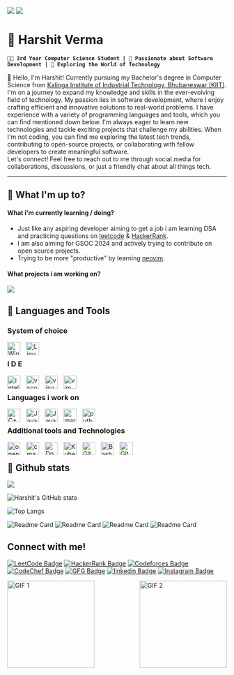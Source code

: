 ![](https://user-images.githubusercontent.com/74038190/240304586-d48893bd-0757-481c-8d7e-ba3e163feae7.png)
![](https://user-images.githubusercontent.com/74038190/225813708-98b745f2-7d22-48cf-9150-083f1b00d6c9.gif)

# 👾 Harshit Verma

**`👨‍💻 3rd Year Computer Science Student | 🌟 Passionate about Software Development | 🚀 Exploring the World of Technology`**


👋 Hello, I'm Harshit! Currently pursuing my Bachelor's degree in Computer Science from [Kalinga Institute of Industrial Technology, Bhubaneswar (KIIT)](https://kiit.ac.in/). I'm on a journey to expand my knowledge and skills in the ever-evolving field of technology. My passion lies in software development, where I enjoy crafting efficient and innovative solutions to real-world problems.
I have experience with a variety of programming languages and tools, which you can find mentioned down below. I'm always eager to learn new technologies and tackle exciting projects that challenge my abilities.
When I'm not coding, you can find me exploring the latest tech trends, contributing to open-source projects, or collaborating with fellow developers to create meaningful software. <br />
Let's connect! Feel free to reach out to me through social media for collaborations, discussions, or just a friendly chat about all things tech.

---

## 🤔 What I'm up to?

#### What i'm currently learning / doing?

- Just like any aspiring developer aiming to get a job i am learning DSA and practicing questions on [leetcode](https://leetcode.com/) & [HackerRank](https://www.hackerrank.com/).
- I am also aiming for GSOC 2024 and actively trying to contribute on open source projects.
- Trying to be more "productive" by learning [neovim](https://github.com/neovim/neovim). 

#### What projects i am working on?

![](https://user-images.githubusercontent.com/74038190/240820708-9db4b864-a764-468f-9052-7bfa1bfe9a74.gif)

## 🧰 Languages and Tools 

### System of choice

<img align="left" alt="Windows" width="30px" style="padding-right:10px;" src="https://cdn.jsdelivr.net/gh/devicons/devicon/icons/windows8/windows8-original.svg" />
<img align="left" alt="Linux" width="30px" style="padding-right:10px;" src="https://cdn.jsdelivr.net/gh/devicons/devicon/icons/linux/linux-original.svg" />
<br />

### I D E

<img align="left" alt="intellij" width="30px" style="padding-right:10px;" src="https://cdn.jsdelivr.net/gh/devicons/devicon/icons/intellij/intellij-plain-wordmark.svg" />          
<img align="left" alt="vscode" width="30px" style="padding-right:10px;" src="https://cdn.jsdelivr.net/gh/devicons/devicon/icons/vscode/vscode-original.svg" />
<img align="left" alt="visual studio" width="30px" style="padding-right:10px;" src="https://cdn.jsdelivr.net/gh/devicons/devicon/icons/visualstudio/visualstudio-plain.svg" />
<img align="left" alt="vim" width="30px" style="padding-right:10px;" src="https://cdn.jsdelivr.net/gh/devicons/devicon/icons/vim/vim-original.svg" />  
<br />

### Languages i work on

<img align="left" alt="C++" width="30px" style="padding-right:10px;" src="https://cdn.jsdelivr.net/gh/devicons/devicon/icons/cplusplus/cplusplus-line.svg" />
<img align="left" alt="Java" width="30px" style="padding-right:10px;" src="https://cdn.jsdelivr.net/gh/devicons/devicon/icons/c/c-original.svg" />          
<img align="left" alt="Java" width="30px" style="padding-right:10px;" src="https://cdn.jsdelivr.net/gh/devicons/devicon/icons/java/java-original.svg"/>
<img align="left" alt="markdown" width="30px" style="padding-right:10px;" src="https://cdn.jsdelivr.net/gh/devicons/devicon/icons/markdown/markdown-original.svg" />
<img align="left" alt="python" width="30px" style="padding-right:10px;" src="https://cdn.jsdelivr.net/gh/devicons/devicon/icons/python/python-original-wordmark.svg" />
<br />

### Additional tools and Technologies

<img align="left" alt="opengl" width="30px" style="padding-right:10px;" src="https://cdn.jsdelivr.net/gh/devicons/devicon/icons/opengl/opengl-original.svg" />          
<img align="left" alt="cmake" width="30px" style="padding-right:10px;" src="https://cdn.jsdelivr.net/gh/devicons/devicon/icons/cmake/cmake-original-wordmark.svg" />          
<img align="left" alt="Docker" width="30px" style="padding-right:10px;" src="https://cdn.jsdelivr.net/gh/devicons/devicon/icons/docker/docker-original-wordmark.svg" />          
<img align="left" alt="Kubernetes" width="30px" style="padding-right:10px;" src="https://cdn.jsdelivr.net/gh/devicons/devicon/icons/kubernetes/kubernetes-plain-wordmark.svg" />
<img align="left" alt="Git" width="30px" style="padding-right:10px;" src="https://cdn.jsdelivr.net/gh/devicons/devicon/icons/git/git-original.svg" />
<img align="left" alt="Bash" width="30px" style="padding-right:10px;" src="https://cdn.jsdelivr.net/gh/devicons/devicon/icons/bash/bash-original.svg" />
<img align="left" alt="GitHub" width="30px" style="padding-right:10px;" src="https://cdn.jsdelivr.net/gh/devicons/devicon/icons/github/github-original.svg" />
<br />

## 🗿 Github stats

![](https://user-images.githubusercontent.com/74038190/221352987-68da234d-4d62-4e9d-9d7f-098dc657c2dc.gif)

![Harshit's GitHub stats](https://github-readme-stats.vercel.app/api?username=Harshitv21&show_icons=true&theme=tokyonight)

![Top Langs](https://github-readme-stats.vercel.app/api/top-langs/?username=Harshitv21)

![Readme Card](https://github-readme-stats.vercel.app/api/pin/?username=Harshitv21&repo=Harshitv21)
![Readme Card](https://github-readme-stats.vercel.app/api/pin/?username=Harshitv21&repo=Github-Basics-Exercise)
![Readme Card](https://github-readme-stats.vercel.app/api/pin/?username=Harshitv21&repo=Github-Workflow)
![Readme Card](https://github-readme-stats.vercel.app/api/pin/?username=Harshitv21&repo=Github-Test-Repository)


## Connect with me!

<!-- links for future reference ig
![](https://custom-icon-badges.demolab.com/badge/-Leetcode-gold?style=for-the-badge&logo=LEETCODE&logoColor=black) 
![](https://custom-icon-badges.demolab.com/badge/-HACKERRANK-green?style=for-the-badge&logo=HackerRank&logoColor=black) 
![](https://custom-icon-badges.demolab.com/badge/-Codeforces-ivory?style=for-the-badge&logo=codeforces&logoColor=black) 
![](https://custom-icon-badges.demolab.com/badge/-Codechef-darkgoldenrod?style=for-the-badge&logo=codechef&logoColor=black) 
![](https://custom-icon-badges.demolab.com/badge/-geeksforgeeks-forestgreen?style=for-the-badge&logo=geeksforgeeks&logoColor=black) 
![](https://custom-icon-badges.demolab.com/badge/-linkedin-dodgerblue?style=for-the-badge&logo=linkedin&logoColor=black) 
![](https://custom-icon-badges.demolab.com/badge/-instagram-hotpink?style=for-the-badge&logo=instagram&logoColor=black)
-->

<p align="left">
      <a href="https://leetcode.com/">
         <img alt="LeetCode Badge" title="LeetCode" src="https://custom-icon-badges.demolab.com/badge/-Leetcode-gold?style=for-the-badge&logo=LEETCODE&logoColor=black"/></a> 
      <a href="https://www.hackerrank.com/">
         <img alt="HackerRank Badge" title="HackerRank" src="https://custom-icon-badges.demolab.com/badge/-HACKERRANK-green?style=for-the-badge&logo=HackerRank&logoColor=black"/></a> 
      <a href="https://codeforces.com/">
         <img alt="Codeforces Badge" title="Codeforces" src="https://custom-icon-badges.demolab.com/badge/-Codeforces-ivory?style=for-the-badge&logo=codeforces&logoColor=black"/></a>
      <a href="https://www.codechef.com/">
         <img alt="CodeChef Badge" title="CodeChef" src="https://custom-icon-badges.demolab.com/badge/-Codechef-darkgoldenrod?style=for-the-badge&logo=codechef&logoColor=black"/></a>
      <a href="https://www.geeksforgeeks.org/">
         <img alt="GFG Badge" title="GFG" src="https://custom-icon-badges.demolab.com/badge/-geeksforgeeks-forestgreen?style=for-the-badge&logo=geeksforgeeks&logoColor=black"/></a>
      <a href="https://www.linkedin.com/feed/">
         <img alt="linkedin Badge" title="linkedin" src="https://custom-icon-badges.demolab.com/badge/-linkedin-dodgerblue?style=for-the-badge&logo=linkedin&logoColor=black"/></a>
      <a href="">
         <img alt="Instagram Badge" title="Instagram" src="https://custom-icon-badges.demolab.com/badge/-instagram-hotpink?style=for-the-badge&logo=instagram&logoColor=black"/></a>
</p>

<img src="https://user-images.githubusercontent.com/74038190/213866269-5d00981c-7c98-46d7-8a8e-16f462f15227.gif" alt="GIF 1" width="200" align="left">
<img src="https://user-images.githubusercontent.com/74038190/213866269-5d00981c-7c98-46d7-8a8e-16f462f15227.gif" alt="GIF 2" width="200" align="right">


